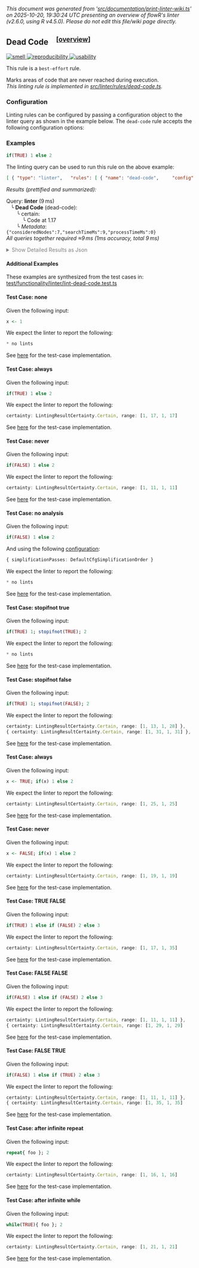 _This document was generated from '[src/documentation/print-linter-wiki.ts](https://github.com/flowr-analysis/flowr/tree/main//src/documentation/print-linter-wiki.ts)' on 2025-10-20, 19:30:24 UTC presenting an overview of flowR's linter (v2.6.0, using R v4.5.0). Please do not edit this file/wiki page directly._
<h2 id="dead-code">Dead Code&emsp;<sup>[<a href="https://github.com/flowr-analysis/flowr/wiki/Linter">overview</a>]</sup></h2>

<span title="This rule is used to detect issues that do not directly affect the semantics of the code, but are still considered bad practice."><a href='#smell'>![smell](https://img.shields.io/badge/smell-yellow) </a></span> <span title="This rule is used to detect issues that are related to the reproducibility of the code. For example, missing or incorrect random seeds, or missing data."><a href='#reproducibility'>![reproducibility](https://img.shields.io/badge/reproducibility-teal) </a></span> <span title="This rule is used to detect issues that are related to the (re-)usability of the code. For example, missing or incorrect error handling, or missing or incorrect user interface elements."><a href='#usability'>![usability](https://img.shields.io/badge/usability-teal) </a></span>


This rule is a `best-effort` rule.
 
Marks areas of code that are never reached during execution.\
_This linting rule is implemented in <a href="https://github.com/flowr-analysis/flowr/tree/main//src/linter/rules/dead-code.ts#L28">src/linter/rules/dead-code.ts</a>._


### Configuration

Linting rules can be configured by passing a configuration object to the linter query as shown in the example below.
The `dead-code` rule accepts the following configuration options:



### Examples


```r
if(TRUE) 1 else 2
```


The linting query can be used to run this rule on the above example:




```json
[ { "type": "linter",   "rules": [ { "name": "dead-code",     "config": {} } ] } ]
```






_Results (prettified and summarized):_

Query: **linter** (9 ms)\
&nbsp;&nbsp;&nbsp;╰ **Dead Code** (dead-code):\
&nbsp;&nbsp;&nbsp;&nbsp;&nbsp;&nbsp;&nbsp;╰ certain:\
&nbsp;&nbsp;&nbsp;&nbsp;&nbsp;&nbsp;&nbsp;&nbsp;&nbsp;&nbsp;&nbsp;╰ Code at 1.17\
&nbsp;&nbsp;&nbsp;&nbsp;&nbsp;&nbsp;&nbsp;╰ _Metadata_: <code>{"consideredNodes":7,"searchTimeMs":9,"processTimeMs":0}</code>\
_All queries together required ≈9 ms (1ms accuracy, total 9 ms)_

<details> <summary style="color:gray">Show Detailed Results as Json</summary>

The analysis required _8.6 ms_ (including parsing and normalization and the query) within the generation environment.	

In general, the JSON contains the Ids of the nodes in question as they are present in the normalized AST or the dataflow graph of flowR.
Please consult the [Interface](https://github.com/flowr-analysis/flowr/wiki/Interface) wiki page for more information on how to get those.




```json
{
  "linter": {
    "results": {
      "dead-code": {
        "results": [
          {
            "certainty": "certain",
            "range": [
              1,
              17,
              1,
              17
            ]
          }
        ],
        ".meta": {
          "consideredNodes": 7,
          "searchTimeMs": 9,
          "processTimeMs": 0
        }
      }
    },
    ".meta": {
      "timing": 9
    }
  },
  ".meta": {
    "timing": 9
  }
}
```



</details>





	

#### Additional Examples
	
These examples are synthesized from the test cases in: [test/functionality/linter/lint-dead-code.test.ts](https://github.com/flowr-analysis/flowr/tree/main//test/functionality/linter/lint-dead-code.test.ts)


<h4 id="Test_Case:_none">Test Case: none</h4>


Given the following input:

```r
x <- 1
```



We expect the linter to report the following:

```ts
* no lints
```


See [here](https://github.com/flowr-analysis/flowr/tree/main//test/functionality/linter/lint-dead-code.test.ts#L11) for the test-case implementation.
		
<h4 id="Test_Case:_always">Test Case: always</h4>


Given the following input:

```r
if(TRUE) 1 else 2
```



We expect the linter to report the following:

```ts
certainty: LintingResultCertainty.Certain, range: [1, 17, 1, 17]
```


See [here](https://github.com/flowr-analysis/flowr/tree/main//test/functionality/linter/lint-dead-code.test.ts#L12) for the test-case implementation.
		
<h4 id="Test_Case:_never">Test Case: never</h4>


Given the following input:

```r
if(FALSE) 1 else 2
```



We expect the linter to report the following:

```ts
certainty: LintingResultCertainty.Certain, range: [1, 11, 1, 11]
```


See [here](https://github.com/flowr-analysis/flowr/tree/main//test/functionality/linter/lint-dead-code.test.ts#L15) for the test-case implementation.
		
<h4 id="Test_Case:_no_analysis">Test Case: no analysis</h4>


Given the following input:

```r
if(FALSE) 1 else 2
```


And using the following [configuration](#configuration): 
```ts
{ simplificationPasses: DefaultCfgSimplificationOrder }
```


We expect the linter to report the following:

```ts
* no lints
```


See [here](https://github.com/flowr-analysis/flowr/tree/main//test/functionality/linter/lint-dead-code.test.ts#L18) for the test-case implementation.
		
<h4 id="Test_Case:_stopifnot_true">Test Case: stopifnot true</h4>


Given the following input:

```r
if(TRUE) 1; stopifnot(TRUE); 2
```



We expect the linter to report the following:

```ts
* no lints
```


See [here](https://github.com/flowr-analysis/flowr/tree/main//test/functionality/linter/lint-dead-code.test.ts#L22) for the test-case implementation.
		
<h4 id="Test_Case:_stopifnot_false">Test Case: stopifnot false</h4>


Given the following input:

```r
if(TRUE) 1; stopifnot(FALSE); 2
```



We expect the linter to report the following:

```ts
certainty: LintingResultCertainty.Certain, range: [1, 13, 1, 28] },
{ certainty: LintingResultCertainty.Certain, range: [1, 31, 1, 31] },
```


See [here](https://github.com/flowr-analysis/flowr/tree/main//test/functionality/linter/lint-dead-code.test.ts#L23) for the test-case implementation.
		
<h4 id="Test_Case:_always">Test Case: always</h4>


Given the following input:

```r
x <- TRUE; if(x) 1 else 2
```



We expect the linter to report the following:

```ts
certainty: LintingResultCertainty.Certain, range: [1, 25, 1, 25]
```


See [here](https://github.com/flowr-analysis/flowr/tree/main//test/functionality/linter/lint-dead-code.test.ts#L30) for the test-case implementation.
		
<h4 id="Test_Case:_never">Test Case: never</h4>


Given the following input:

```r
x <- FALSE; if(x) 1 else 2
```



We expect the linter to report the following:

```ts
certainty: LintingResultCertainty.Certain, range: [1, 19, 1, 19]
```


See [here](https://github.com/flowr-analysis/flowr/tree/main//test/functionality/linter/lint-dead-code.test.ts#L33) for the test-case implementation.
		
<h4 id="Test_Case:_TRUE_FALSE">Test Case: TRUE FALSE</h4>


Given the following input:

```r
if(TRUE) 1 else if (FALSE) 2 else 3
```



We expect the linter to report the following:

```ts
certainty: LintingResultCertainty.Certain, range: [1, 17, 1, 35]
```


See [here](https://github.com/flowr-analysis/flowr/tree/main//test/functionality/linter/lint-dead-code.test.ts#L39) for the test-case implementation.
		
<h4 id="Test_Case:_FALSE_FALSE">Test Case: FALSE FALSE</h4>


Given the following input:

```r
if(FALSE) 1 else if (FALSE) 2 else 3
```



We expect the linter to report the following:

```ts
certainty: LintingResultCertainty.Certain, range: [1, 11, 1, 11] },
{ certainty: LintingResultCertainty.Certain, range: [1, 29, 1, 29]
```


See [here](https://github.com/flowr-analysis/flowr/tree/main//test/functionality/linter/lint-dead-code.test.ts#L42) for the test-case implementation.
		
<h4 id="Test_Case:_FALSE_TRUE">Test Case: FALSE TRUE</h4>


Given the following input:

```r
if(FALSE) 1 else if (TRUE) 2 else 3
```



We expect the linter to report the following:

```ts
certainty: LintingResultCertainty.Certain, range: [1, 11, 1, 11] },
{ certainty: LintingResultCertainty.Certain, range: [1, 35, 1, 35]
```


See [here](https://github.com/flowr-analysis/flowr/tree/main//test/functionality/linter/lint-dead-code.test.ts#L46) for the test-case implementation.
		
<h4 id="Test_Case:_after_infinite_repeat">Test Case: after infinite repeat</h4>


Given the following input:

```r
repeat{ foo }; 2
```



We expect the linter to report the following:

```ts
certainty: LintingResultCertainty.Certain, range: [1, 16, 1, 16]
```


See [here](https://github.com/flowr-analysis/flowr/tree/main//test/functionality/linter/lint-dead-code.test.ts#L53) for the test-case implementation.
		
<h4 id="Test_Case:_after_infinite_while">Test Case: after infinite while</h4>


Given the following input:

```r
while(TRUE){ foo }; 2
```



We expect the linter to report the following:

```ts
certainty: LintingResultCertainty.Certain, range: [1, 21, 1, 21]
```


See [here](https://github.com/flowr-analysis/flowr/tree/main//test/functionality/linter/lint-dead-code.test.ts#L56) for the test-case implementation.